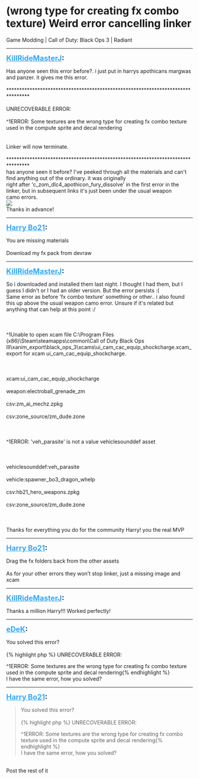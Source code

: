 # (wrong type for creating fx combo texture) Weird error cancelling linker
Game Modding | Call of Duty: Black Ops 3 | Radiant

---
<strong style="font-size: 1.4em;"><span style="text-decoration: underline;text-decoration-color: #34a7f9;"><span style="color:#34a7f9;">KillRideMasterJ</span></span>:</strong>

<p>Has anyone seen this error before?. i just put in harrys apothicans margwas and panzer. it gives me this error.<br /><br />********************************************************************************<br /><br />UNRECOVERABLE ERROR:<br /><br />^1ERROR: Some textures are the wrong type for creating fx combo texture used in the compute sprite and decal rendering<br /><br /><br />Linker will now terminate.<br /><br />********************************************************************************<br />has anyone seen it before? I&#39;ve peeked through all the materials and can&#39;t find anything out of the ordinary. it was originally <br />right after &#39;c_zom_dlc4_apothicon_fury_dissolve&#39; in the first error in the linker, but in subsequent links it&#39;s just been under the usual weapon <br />camo errors.  <br /><img style="max-width: 500px;" src="{{ '/wiki/threads/assets/a.1282.png' | relative_url }}"><br />Thanks in advance!</p>

---
<strong style="font-size: 1.4em;"><span style="text-decoration: underline;text-decoration-color: #34a7f9;"><span style="color:#34a7f9;">Harry Bo21</span></span>:</strong>

<p>You are missing materials <br /><br />Download my fx pack from devraw</p>

---
<strong style="font-size: 1.4em;"><span style="text-decoration: underline;text-decoration-color: #34a7f9;"><span style="color:#34a7f9;">KillRideMasterJ</span></span>:</strong>

<p>So i downloaded and installed them last night. I thought I had them, but I guess I didn&#39;t or I had an older version. But the error persists :( <br />Same error as before &#39;fx combo texture&#39; something or other.. i also found this up above the usual weapon camo error. Unsure if it&#39;s related but anything that can help at this point :/<br /><br /><br /><br />^1Unable to open xcam file C:\Program Files (x86)\Steam\steamapps\common\Call of Duty Black Ops III\xanim_export\black_ops_3\xcams\ui_cam_cac_equip_shockcharge.xcam_export for xcam ui_cam_cac_equip_shockcharge.<br /><br /><br /><br />xcam:ui_cam_cac_equip_shockcharge<br /><br />weapon:electroball_grenade_zm<br /><br />csv:zm_ai_mechz.zpkg<br /><br />csv:zone_source/zm_dude.zone<br /><br /><br /><br />^1ERROR: &#39;veh_parasite&#39; is not a value vehiclesounddef asset<br /><br /><br /><br />vehiclesounddef:veh_parasite<br /><br />vehicle:spawner_bo3_dragon_whelp<br /><br />csv:hb21_hero_weapons.zpkg<br /><br />csv:zone_source/zm_dude.zone<br /><br /><br /><br />Thanks for everything you do for the community Harry! you the real MVP</p>

---
<strong style="font-size: 1.4em;"><span style="text-decoration: underline;text-decoration-color: #34a7f9;"><span style="color:#34a7f9;">Harry Bo21</span></span>:</strong>

<p>Drag the fx folders back from the other assets<br /><br />As for your other errors they won’t stop linker, just a missing image and xcam</p>

---
<strong style="font-size: 1.4em;"><span style="text-decoration: underline;text-decoration-color: #34a7f9;"><span style="color:#34a7f9;">KillRideMasterJ</span></span>:</strong>

<p>Thanks a million Harry!!! Worked perfectly!</p>

---
<strong style="font-size: 1.4em;"><span style="text-decoration: underline;text-decoration-color: #34a7f9;"><span style="color:#34a7f9;">eDeK</span></span>:</strong>

<p>You solved this error?<br /><br />{% highlight php %}
UNRECOVERABLE ERROR:

^1ERROR: Some textures are the wrong type for creating fx combo texture used in the compute sprite and decal rendering{% endhighlight %}
<br />I have the same error, how you solved?</p>

---
<strong style="font-size: 1.4em;"><span style="text-decoration: underline;text-decoration-color: #34a7f9;"><span style="color:#34a7f9;">Harry Bo21</span></span>:</strong>

<p><blockquote>You solved this error?<br /><br />{% highlight php %}
UNRECOVERABLE ERROR:

^1ERROR: Some textures are the wrong type for creating fx combo texture used in the compute sprite and decal rendering{% endhighlight %}
<br />I have the same error, how you solved?<br /></blockquote><br />Post the rest of it</p>
